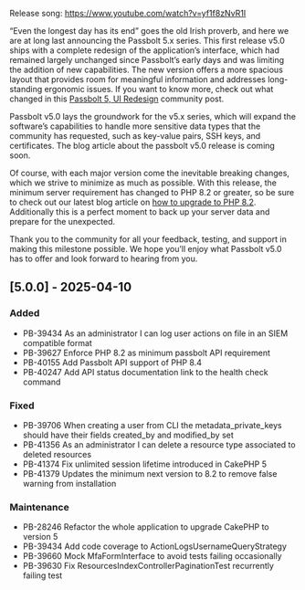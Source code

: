 Release song: https://www.youtube.com/watch?v=yf1f8zNvR1I

“Even the longest day has its end” goes the old Irish proverb, and here we are at long last announcing the Passbolt 5.x series.
This first release v5.0 ships with a complete redesign of the application’s interface, which had remained largely unchanged since
Passbolt’s early days and was limiting the addition of new capabilities.
The new version offers a more spacious layout that provides room for meaningful information and addresses long-standing ergonomic issues.
If you want to know more, check out what changed in this [Passbolt 5, UI Redesign](https://community.passbolt.com/t/passbolt-5-ui-redesign/12717) community post.

Passbolt v5.0 lays the groundwork for the v5.x series, which will expand the software’s capabilities to handle more sensitive data types that the community has requested,
such as key-value pairs, SSH keys, and certificates. The blog article about the passbolt v5.0 release is coming soon.

Of course, with each major version come the inevitable breaking changes, which we strive to minimize as much as possible.
With this release, the minimum server requirement has changed to PHP 8.2 or greater, so be sure to check out our latest blog article on [how to upgrade to PHP 8.2](https://www.passbolt.com/blog/preparing-for-passbolt-v5-php-8-2-requirement).
Additionally this is a perfect moment to back up your server data and prepare for the unexpected.

Thank you to the community for all your feedback, testing, and support in making this milestone possible. We hope you’ll enjoy what Passbolt v5.0 has to offer and look forward to hearing from you.

## [5.0.0] - 2025-04-10
### Added
- PB-39434 As an administrator I can log user actions on file in an SIEM compatible format
- PB-39627 Enforce PHP 8.2 as minimum passbolt API requirement
- PB-40155 Add Passbolt API support of PHP 8.4
- PB-40247 Add API status documentation link to the health check command

### Fixed
- PB-39706 When creating a user from CLI the metadata_private_keys should have their fields created_by and modified_by set
- PB-41356 As an administrator I can delete a resource type associated to deleted resources
- PB-41374 Fix unlimited session lifetime introduced in CakePHP 5
- PB-41379 Updates the minimum next version to 8.2 to remove false warning from installation

### Maintenance
- PB-28246 Refactor the whole application to upgrade CakePHP to version 5
- PB-39434 Add code coverage to ActionLogsUsernameQueryStrategy
- PB-39660 Mock MfaFormInterface to avoid tests failing occasionally
- PB-39630 Fix ResourcesIndexControllerPaginationTest recurrently failing test
